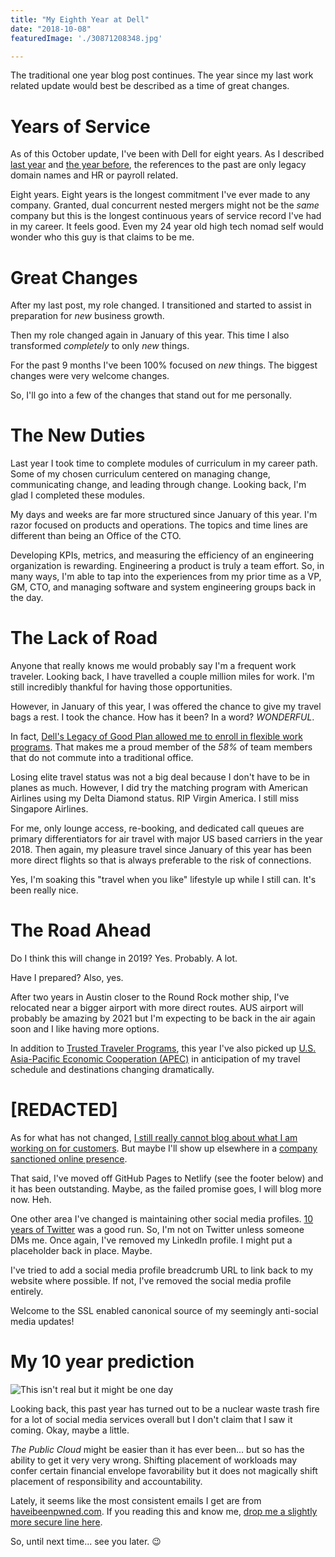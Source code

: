 ```yaml
---
title: "My Eighth Year at Dell"
date: "2018-10-08"
featuredImage: './30871208348.jpg'

---
```


The traditional one year blog post continues. The year since my last work related update would best be described as a time of great changes.


Years of Service
================

As of this October update, I've been with Dell for eight years. As I described [last year](/my-seventh-year-at-vce/) and [the year before](/my-sixth-year-at-vce/), the references to the past are only legacy domain names and HR or payroll related.

Eight years. Eight years is the longest commitment I've ever made to any company. Granted, dual concurrent nested mergers might not be the _same_ company but this is the longest continuous years of service record I've had in my career. It feels good. Even my 24 year old high tech nomad self would wonder who this guy is that claims to be me. 


Great Changes
=============

After my last post, my role changed. I transitioned and started to assist in preparation for _new_ business growth.

Then my role changed again in January of this year. This time I also transformed _completely_ to only _new_ things.

For the past 9 months I've been 100% focused on _new_ things. The biggest changes were very welcome changes. 

So, I'll go into a few of the changes that stand out for me personally.

The New Duties
==============

Last year I took time to complete modules of curriculum in my career path. Some of my chosen curriculum centered on managing change, communicating change, and leading through change. Looking back, I'm glad I completed these modules.

My days and weeks are far more structured since January of this year. I'm razor focused on products and operations. The topics and time lines are different than being an Office of the CTO. 

Developing KPIs, metrics, and measuring the efficiency of an engineering organization is rewarding. Engineering a product is truly a team effort. So, in many ways, I'm able to tap into the experiences from my prior time as a VP, GM, CTO, and managing software and system engineering groups back in the day.


The Lack of Road
================

Anyone that really knows me would probably say I'm a frequent work traveler. Looking back, I have travelled a couple million miles for work. I'm still incredibly thankful for having those opportunities.

However, in January of this year, I was offered the chance to give my travel bags a rest. I took the chance. How has it been? In a word? *WONDERFUL*.

In fact, [Dell's Legacy of Good Plan allowed me to enroll in flexible work programs](https://legacyofgood.dell.com/people.htm). That makes me a proud member of the _58%_ of team members that do not commute into a traditional office. 

Losing elite travel status was not a big deal because I don't have to be in planes as much. However, I did try the matching program with American Airlines using my Delta Diamond status. RIP Virgin America. I still miss Singapore Airlines.

For me, only lounge access, re-booking, and dedicated call queues are primary differentiators for air travel with major US based carriers in the year 2018. Then again, my pleasure travel since January of this year has been more direct flights so that is always preferable to the risk of connections.

Yes, I'm soaking this "travel when you like" lifestyle up while I still can. It's been really nice.

The Road Ahead
==============

Do I think this will change in 2019? Yes. Probably. A lot.

Have I prepared? Also, yes. 

After two years in Austin closer to the Round Rock mother ship, I've relocated near a bigger airport with more direct routes. AUS airport will probably be amazing by 2021 but I'm expecting to be back in the air again soon and I like having more options.

In addition to [Trusted Traveler Programs](https://www.cbp.gov/travel/trusted-traveler-programs), this year I've also picked up [U.S. Asia-Pacific Economic Cooperation (APEC)](https://www.cbp.gov/travel/trusted-traveler-programs/apec-faqs) in anticipation of my travel schedule and destinations changing dramatically.

[REDACTED]
==========

As for what has not changed, [I still really cannot blog about what I am working on for customers](/disclosure). But maybe I'll show up elsewhere in a [company sanctioned online presence](/media/).

That said, I've moved off GitHub Pages to Netlify (see the footer below) and it has been outstanding. Maybe, as the failed promise goes, I will blog more now. Heh.

One other area I've changed is maintaining other social media profiles. [10 years of Twitter](/on/twitter/) was a good run. So, I'm not on Twitter unless someone DMs me. Once again, I've removed my LinkedIn profile. I might put a placeholder back in place. Maybe.

I've tried to add a social media profile breadcrumb URL to link back to my website where possible. If not, I've removed the social media profile entirely.

Welcome to the SSL enabled canonical source of my seemingly anti-social media updates!

My 10 year prediction
=====================

![This isn't real but it might be one day](/images/pwned_joking.png)

Looking back, this past year has turned out to be a nuclear waste trash fire for a lot of social media services overall but I don't claim that I saw it coming. Okay, maybe a little. 

_The Public Cloud_ might be easier than it has ever been... but so has the ability to get it very very wrong. Shifting placement of workloads may confer certain financial envelope favorability but it does not magically shift placement of responsibility and accountability.

Lately, it seems like the most consistent emails I get are from [haveibeenpwned.com](https://haveibeenpwned.com/). If you reading this and know me, [drop me a slightly more secure line here](https://jaycuthrell.com/contact/).

So, until next time... see you later. :wink:
